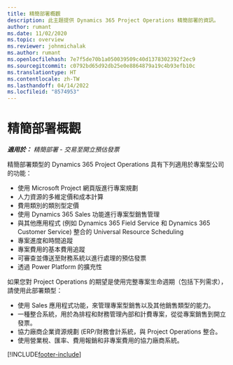 ```yaml
---
title: 精簡部署概觀
description: 此主題提供 Dynamics 365 Project Operations 精簡部署的資訊。
author: rumant
ms.date: 11/02/2020
ms.topic: overview
ms.reviewer: johnmichalak
ms.author: rumant
ms.openlocfilehash: 7e7f5de70b1a050039509c40d1378302392f2ec9
ms.sourcegitcommit: c0792bd65d92db25e0e8864879a19c4b93efb10c
ms.translationtype: HT
ms.contentlocale: zh-TW
ms.lasthandoff: 04/14/2022
ms.locfileid: "8574953"
---
```

# <a name="lite-deployment-overview"></a>精簡部署概觀

_**適用於：** 精簡部署 - 交易至開立預估發票_

精簡部署類型的 Dynamics 365 Project Operations 具有下列適用於專案型公司的功能：

- 使用 Microsoft Project 網頁版進行專案規劃
- 人力資源的多維定價和成本計算
- 費用類別的類別型定價
- 使用 Dynamics 365 Sales 功能進行專案型銷售管理
- 與其他應用程式 (例如 Dynamics 365 Field Service 和 Dynamics 365 Customer Service) 整合的 Universal Resource Scheduling
- 專案進度和時間追蹤
- 專案費用的基本費用追蹤
- 可審查並傳送至財務系統以進行處理的預估發票
- 透過 Power Platform 的擴充性

如果您對 Project Operations 的期望是使用完整專案生命週期（包括下列需求），請使用此部署類型：

- 使用 Sales 應用程式功能，來管理專案型銷售以及其他銷售類型的能力。
- 一種整合系統，用於為排程和財務管理內部和計費專案，從從專案銷售到開立發票。
- 協力廠商企業資源規劃 (ERP/財務會計系統，與 Project Operations 整合。
- 使用營業稅、匯率、費用報銷和非專案費用的協力廠商系統。


[!INCLUDE[footer-include](../includes/footer-banner.md)]